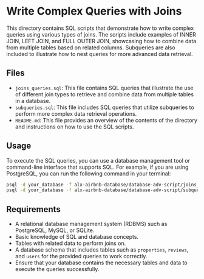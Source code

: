 # Write Complex Queries with Joins

This directory contains SQL scripts that demonstrate how to write complex queries using various types of joins. The scripts include examples of INNER JOIN, LEFT JOIN, and FULL OUTER JOIN, showcasing how to combine data from multiple tables based on related columns.
Subqueries are also included to illustrate how to nest queries for more advanced data retrieval.

## Files

- `joins_queries.sql`: This file contains SQL queries that illustrate the use of different join types to retrieve and combine data from multiple tables in a database.
- `subqueries.sql`: This file includes SQL queries that utilize subqueries to perform more complex data retrieval operations.
- `README.md`: This file provides an overview of the contents of the directory and instructions on how to use the SQL scripts.

## Usage

To execute the SQL queries, you can use a database management tool or command-line interface that supports SQL. For example, if you are using PostgreSQL, you can run the following command in your terminal:

```bash
psql -d your_database -f alx-airbnb-database/database-adv-script/joins_queries.sql
psql -d your_database -f alx-airbnb-database/database-adv-script/subqueries.sql
```

## Requirements

- A relational database management system (RDBMS) such as PostgreSQL, MySQL, or SQLite.
- Basic knowledge of SQL and database concepts.
- Tables with related data to perform joins on.
- A database schema that includes tables such as `properties`, `reviews`, and `users` for the provided queries to work correctly.
- Ensure that your database contains the necessary tables and data to execute the queries successfully.
